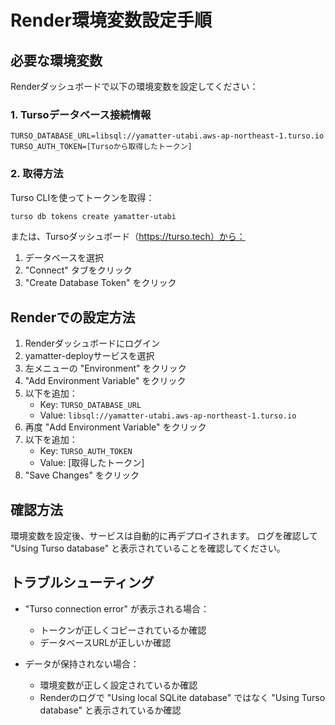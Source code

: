 # Render環境変数設定手順

## 必要な環境変数

Renderダッシュボードで以下の環境変数を設定してください：

### 1. Tursoデータベース接続情報

```
TURSO_DATABASE_URL=libsql://yamatter-utabi.aws-ap-northeast-1.turso.io
TURSO_AUTH_TOKEN=[Tursoから取得したトークン]
```

### 2. 取得方法

Turso CLIを使ってトークンを取得：
```bash
turso db tokens create yamatter-utabi
```

または、Tursoダッシュボード（https://turso.tech）から：
1. データベースを選択
2. "Connect" タブをクリック
3. "Create Database Token" をクリック

## Renderでの設定方法

1. Renderダッシュボードにログイン
2. yamatter-deployサービスを選択
3. 左メニューの "Environment" をクリック
4. "Add Environment Variable" をクリック
5. 以下を追加：
   - Key: `TURSO_DATABASE_URL`
   - Value: `libsql://yamatter-utabi.aws-ap-northeast-1.turso.io`
6. 再度 "Add Environment Variable" をクリック
7. 以下を追加：
   - Key: `TURSO_AUTH_TOKEN`
   - Value: [取得したトークン]
8. "Save Changes" をクリック

## 確認方法

環境変数を設定後、サービスは自動的に再デプロイされます。
ログを確認して "Using Turso database" と表示されていることを確認してください。

## トラブルシューティング

- "Turso connection error" が表示される場合：
  - トークンが正しくコピーされているか確認
  - データベースURLが正しいか確認
  
- データが保持されない場合：
  - 環境変数が正しく設定されているか確認
  - Renderのログで "Using local SQLite database" ではなく "Using Turso database" と表示されているか確認